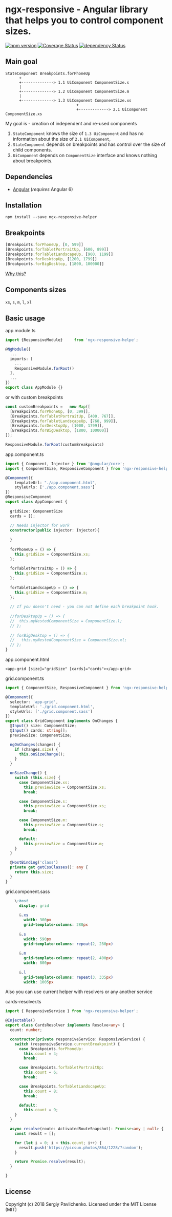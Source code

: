 # ngx-responsive - Angular library that helps you to control component sizes.

[![npm version](https://badge.fury.io/js/ngx-responsive-helper.svg)](https://badge.fury.io/js/ngx-responsive-helper)
[![Coverage Status](https://coveralls.io/repos/github/lols14/ngx-responsive-helper/badge.svg)](https://coveralls.io/github/lols14/ngx-responsive-helper)
[![dependency Status](https://david-dm.org/lols14/ngx-responsive-helper/status.svg)](https://david-dm.org/lols14/ngx-responsive-helper)

## Main goal
```
StateComponent Breakpoints.forPhoneUp
      +
      +--------------> 1.1 UiComponent ComponentSize.s
      |
      +--------------> 1.2 UiComponent ComponentSize.m
      |
      +--------------> 1.3 UiComponent ComponentSize.xs
                               +
                               +-------------> 2.1 UiComponent ComponentSize.xs

```

My goal is - creation of independent and re-used components

1. `StateComponent` knows the size of `1.3 UiComponent` and has no information about the size of `2.1 UiComponent`,
2. `StateComponent` depends on breakpoints and has control over the size of child components.
3. `UiComponent` depends on `ComponentSize` interface and knows nothing about breakpoints.



## Dependencies
* [Angular](https://angular.io) (*requires* Angular 6)

## Installation
```shell
npm install --save ngx-responsive-helper
```

## Breakpoints
```typescript
[Breakpoints.forPhoneUp, [0, 599]]
[Breakpoints.forTabletPortraitUp, [600, 899]]
[Breakpoints.forTabletLandscapeUp, [900, 1199]]
[Breakpoints.forDesktopUp, [1200, 1799]]
[Breakpoints.forBigDesktop, [1800, 100000]]
```

[Why this?](https://medium.freecodecamp.org/the-100-correct-way-to-do-css-breakpoints-88d6a5ba1862) 


## Components sizes
`xs`, `s`, `m`, `l`, `xl`

## Basic usage
app.module.ts
```typescript
import {ResponsiveModule}     from 'ngx-responsive-helpe';

@NgModule({
  ...
  imports: [
    ...
    ResponsiveModule.forRoot()
  ],
  ...
})
export class AppModule {}
```

or with custom breakpoints
```typescript
const customBreakpoints =   new Map([
  [Breakpoints.forPhoneUp, [0, 399]],
  [Breakpoints.forTabletPortraitUp, [400, 767]],
  [Breakpoints.forTabletLandscapeUp, [768, 999]],
  [Breakpoints.forDesktopUp, [1000, 1799]],
  [Breakpoints.forBigDesktop, [1800, 100000]]
]);

ResponsiveModule.forRoot(customBreakpoints)
```

app.component.ts
```typescript
import { Component, Injector } from '@angular/core';
import { ComponentSize, ResponsiveComponent } from 'ngx-responsive-helper';

@Component({
    templateUrl: "./app.component.html",
    styleUrls: ['./app.component.sass']
})
@ResponsiveComponent
export class AppComponent {
  
  gridSize: ComponentSize
  cards = [];
  
  // Needs injector for work
  constructor(public injector: Injector){
    
  }
  
  forPhoneUp = () => {
    this.gridSize = ComponentSize.xs;
  };
  
  forTabletPortraitUp = () => {
    this.gridSize = ComponentSize.s;
  };
  
  forTabletLandscapeUp = () => {
    this.gridSize = ComponentSize.m;
  };
  
  // If you doesn't need - you can not define each breakpoint hook.
  
  //forDesktopUp = () => {
  //  this.myNestedComponentSize = ComponentSize.l;
  // };
  
  // forBigDesktop = () => {
  //   this.myNestedComponentSize = ComponentSize.xl;
  // };
}
```
app.component.html
```angular2html
<app-grid [size]="gridSize" [cards]="cards"></app-grid>
```

grid.component.ts
```typescript
import { ComponentSize, ResponsiveComponent } from 'ngx-responsive-helper';

@Component({
  selector: 'app-grid',
  templateUrl: './grid.component.html',
  styleUrls: ['./grid.component.sass']
})
export class GridComponent implements OnChanges {
  @Input() size: ComponentSize;
  @Input() cards: string[];
  previewSize: ComponentSize;

  ngOnChanges(changes) {
    if (changes.size) {
      this.onSizeChange();
    }
  }

  onSizeChange() {
    switch (this.size) {
      case ComponentSize.xs:
        this.previewSize = ComponentSize.xs;
        break;

      case ComponentSize.s:
        this.previewSize = ComponentSize.xs;
        break;

      case ComponentSize.m:
        this.previewSize = ComponentSize.s;
        break;

      default:
        this.previewSize = ComponentSize.m;
    }
  }

  @HostBinding('class')
  private get getCssClasses(): any {
    return this.size;
  }
}
```

grid.component.sass
```sass
    \:host
      display: grid
      
      &.xs
        width: 300px
        grid-template-columns: 280px
    
      &.s
        width: 590px
        grid-template-columns: repeat(2, 280px)
    
      &.m
        grid-template-columns: repeat(2, 400px)
        width: 800px
    
      &.l
        grid-template-columns: repeat(3, 335px)
        width: 1005px
```

Also you can use current helper with resolvers or any another service

cards-resolver.ts
```typescript
import { ResponsiveService } from 'ngx-responsive-helper';

@Injectable()
export class CardsResolver implements Resolve<any> {
  count: number;

  constructor(private responsiveService: ResponsiveService) {
    switch (responsiveService.currentBreakpoint) {
      case Breakpoints.forPhoneUp:
        this.count = 4;
        break;

      case Breakpoints.forTabletPortraitUp:
        this.count = 6;
        break;

      case Breakpoints.forTabletLandscapeUp:
        this.count = 8;
        break;

      default:
        this.count = 9;
    }
  }

  async resolve(route: ActivatedRouteSnapshot): Promise<any | null> {
    const result = [];

    for (let i = 0; i < this.count; i++) {
      result.push('https://picsum.photos/864/1228/?random');
    }

    return Promise.resolve(result);
  }

}
```

## License
Copyright (c) 2018 Sergiy Pavlichenko. Licensed under the MIT License (MIT)
